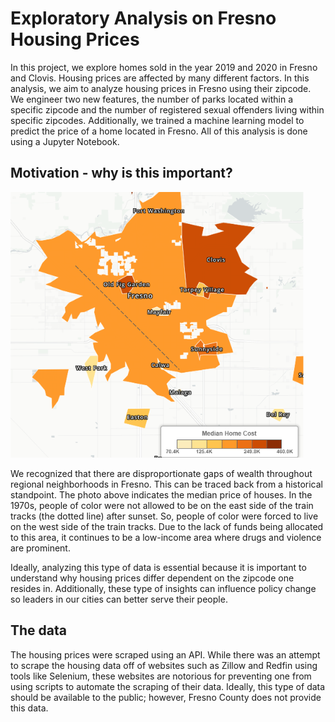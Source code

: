 # Exploratory Analysis on Fresno Housing Prices

In this project, we explore homes sold in the year 2019 and 2020 in Fresno and Clovis. Housing prices are affected by many different factors. In this analysis,
we aim to analyze housing prices in Fresno using their zipcode. We engineer two new features, the number of parks located within a specific zipcode and the number of 
registered sexual offenders living within specific zipcodes. Additionally, we trained a machine learning model to predict the price of a home located in Fresno. All
of this analysis is done using a Jupyter Notebook.

## Motivation - why is this important?

![Traintrack image](/Images/median.png)

We recognized that there are disproportionate gaps of wealth throughout regional neighborhoods in Fresno. This can be traced back from a historical standpoint. The photo
above indicates the median price of houses. In the 1970s, people of color were not allowed to be on the east side of the train tracks (the dotted line) after sunset.
So, people of color were forced to live on the west side of the train tracks. Due to the lack of funds being allocated to this area, it continues to be a low-income area
where drugs and violence are prominent. 

Ideally, analyzing this type of data is essential because it is important to understand why housing prices differ dependent on the zipcode one resides in. Additionally,
these type of insights can influence policy change so leaders in our cities can better serve their people.

## The data

The housing prices were scraped using an API. While there was an attempt to scrape the housing data off of websites such as Zillow and Redfin using tools like Selenium, 
these websites are notorious for preventing one from using scripts to automate the scraping of their data. Ideally, this type of data should be available to the public;
however, Fresno County does not provide this data. 

